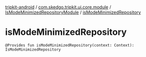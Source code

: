[tripkit-android](../../index.md) / [com.skedgo.tripkit.ui.core.module](../index.md) / [IsModeMinimizedRepositoryModule](index.md) / [isModeMinimizedRepository](./is-mode-minimized-repository.md)

# isModeMinimizedRepository

`@Provides fun isModeMinimizedRepository(context: Context): IsModeMinimizedRepository`